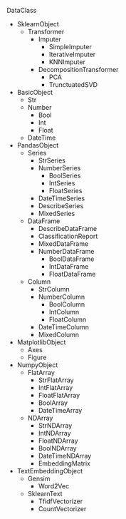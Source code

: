DataClass
- SklearnObject
    - Transformer
        - Imputer
            - SimpleImputer
            - IterativeImputer
            - KNNImputer
        - DecompositionTransformer
            - PCA
            - TrunctuatedSVD
- BasicObject
    - Str
    - Number
        - Bool
        - Int
        - Float
    - DateTime
- PandasObject
    - Series
        - StrSeries
        - NumberSeries
            - BoolSeries
            - IntSeries
            - FloatSeries
        - DateTimeSeries
        - DescribeSeries
        - MixedSeries
    - DataFrame
        - DescribeDataFrame
        - ClassificationReport
        - MixedDataFrame
        - NumberDataFrame
            - BoolDataFrame
            - IntDataFrame
            - FloatDataFrame
    - Column
        - StrColumn
        - NumberColumn
            - BoolColumn
            - IntColumn
            - FloatColumn
        - DateTimeColumn
        - MixedColumn
- MatplotlibObject
    - Axes
    - Figure
- NumpyObject
    - FlatArray
        - StrFlatArray
        - IntFlatArray
        - FloatFlatArray
        - BoolArray
        - DateTimeArray
    - NDArray
        - StrNDArray
        - IntNDArray
        - FloatNDArray
        - BoolNDArray
        - DateTimeNDArray
        - EmbeddingMatrix
- TextEmbeddingObject
    - Gensim
        - Word2Vec
    - SklearnText
        - TfidfVectorizer
        - CountVectorizer